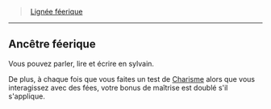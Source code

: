 ﻿---
!Generic
Id: sorcerer_fairy_hd.md#ancêtre-féerique
ParentLink: sorcerer_fairy_hd.md#lignée-féerique
Name: Ancêtre féerique
ParentName: Lignée féerique
NameLevel: 2
Attributes: {}
---
> [Lignée féerique](hd_sorcerer_fairy.md)

---

## Ancêtre féerique

Vous pouvez parler, lire et écrire en sylvain.

De plus, à chaque fois que vous faites un test de [Charisme](hd_abilities_charisma.md) alors que vous interagissez avec des fées, votre bonus de maîtrise est doublé s'il s'applique.

